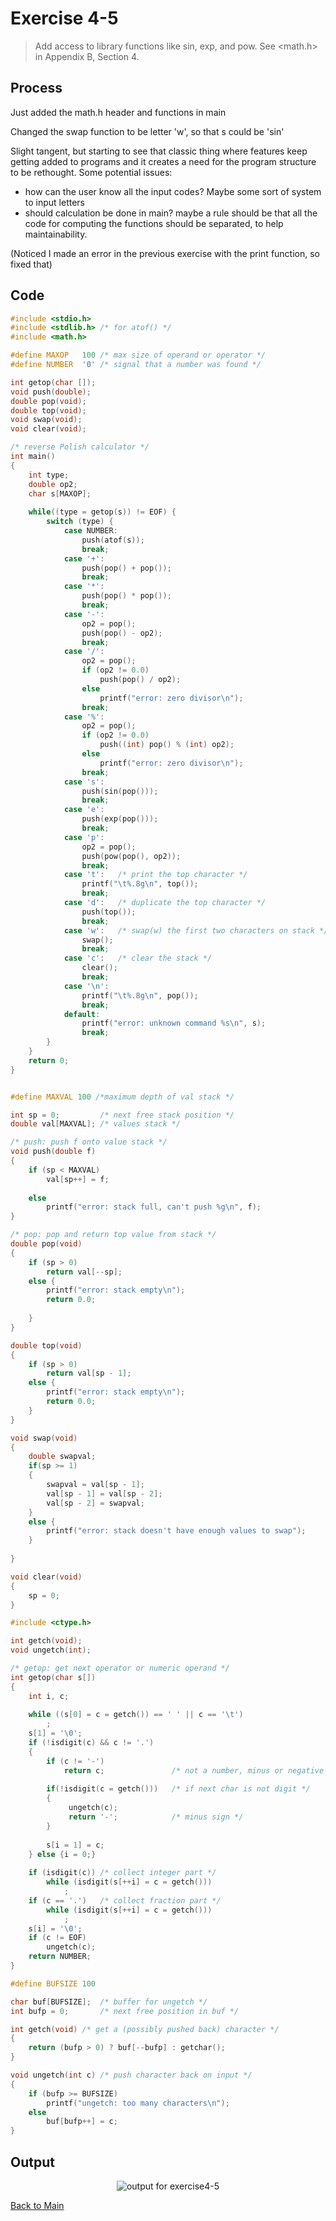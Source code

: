 # Exercise 4-5

> Add access to library functions like sin, exp, and pow. See <math.h> in Appendix B, Section 4.

## Process
Just added the math.h header and functions in main

Changed the swap function to be letter 'w', so that s could be 'sin'

Slight tangent, but starting to see that classic thing where features keep getting added to programs and it creates a need
for the program structure to be rethought. Some potential issues:
- how can the user know all the input codes? Maybe some sort of system to input letters
- should calculation be done in main? maybe a rule should be that all the code for computing the functions should be separated, to help maintainability.

(Noticed I made an error in the previous exercise with the print function, so fixed that)

## Code
```c
#include <stdio.h>
#include <stdlib.h> /* for atof() */
#include <math.h>

#define MAXOP   100 /* max size of operand or operator */ 
#define NUMBER  '0' /* signal that a number was found */

int getop(char []);
void push(double);
double pop(void);
double top(void);
void swap(void);
void clear(void);

/* reverse Polish calculator */
int main()
{
    int type;
    double op2;
    char s[MAXOP];
    
    while((type = getop(s)) != EOF) {
        switch (type) {
            case NUMBER:
                push(atof(s));
                break;
            case '+':
                push(pop() + pop());
                break;
            case '*':
                push(pop() * pop());
                break;
            case '-':
                op2 = pop();
                push(pop() - op2);
                break;
            case '/':
                op2 = pop();
                if (op2 != 0.0)
                    push(pop() / op2);
                else
                    printf("error: zero divisor\n");
                break;
            case '%':
                op2 = pop();
                if (op2 != 0.0)
                    push((int) pop() % (int) op2);
                else
                    printf("error: zero divisor\n");                
                break;
            case 's':
                push(sin(pop()));
                break;
            case 'e':
                push(exp(pop()));
                break;
            case 'p':
                op2 = pop();
                push(pow(pop(), op2));
                break;
            case 't':   /* print the top character */
                printf("\t%.8g\n", top());
                break;
            case 'd':   /* duplicate the top character */
                push(top());
                break;
            case 'w':   /* swap(w) the first two characters on stack */
                swap();
                break;
            case 'c':   /* clear the stack */
                clear();
                break;
            case '\n':
                printf("\t%.8g\n", pop());
                break;
            default:
                printf("error: unknown command %s\n", s);
                break;
        }
    }
    return 0;
}


#define MAXVAL 100 /*maximum depth of val stack */

int sp = 0;         /* next free stack position */
double val[MAXVAL]; /* values stack */

/* push: push f onto value stack */
void push(double f)
{
    if (sp < MAXVAL)
        val[sp++] = f;
    
    else
        printf("error: stack full, can't push %g\n", f);
}

/* pop: pop and return top value from stack */
double pop(void)
{
    if (sp > 0)
        return val[--sp];
    else {
        printf("error: stack empty\n");
        return 0.0;
        
    }
}

double top(void)
{
    if (sp > 0)
        return val[sp - 1];
    else {
        printf("error: stack empty\n");
        return 0.0;
    }
}

void swap(void)
{
    double swapval;
    if(sp >= 1)
    {
        swapval = val[sp - 1];
        val[sp - 1] = val[sp - 2];
        val[sp - 2] = swapval;    
    }
    else {
        printf("error: stack doesn't have enough values to swap");
    }
    
}

void clear(void)
{
    sp = 0;
}

#include <ctype.h>

int getch(void);
void ungetch(int);

/* getop: get next operator or numeric operand */
int getop(char s[])
{
    int i, c;
    
    while ((s[0] = c = getch()) == ' ' || c == '\t')
        ;
    s[1] = '\0';
    if (!isdigit(c) && c != '.')
    {
        if (c != '-')
            return c;               /* not a number, minus or negative */
        
        if(!isdigit(c = getch()))   /* if next char is not digit */
        {
             ungetch(c);
             return '-';            /* minus sign */
        }
        
        s[i = 1] = c;
    } else {i = 0;}
    
    if (isdigit(c)) /* collect integer part */
        while (isdigit(s[++i] = c = getch()))
            ;
    if (c == '.')   /* collect fraction part */
        while (isdigit(s[++i] = c = getch()))
            ;
    s[i] = '\0';
    if (c != EOF)
        ungetch(c);
    return NUMBER;
}

#define BUFSIZE 100

char buf[BUFSIZE];  /* buffer for ungetch */
int bufp = 0;       /* next free position in buf */

int getch(void) /* get a (possibly pushed back) character */
{
    return (bufp > 0) ? buf[--bufp] : getchar();
}

void ungetch(int c) /* push character back on input */
{
    if (bufp >= BUFSIZE)
        printf("ungetch: too many characters\n");
    else
        buf[bufp++] = c;
}
```

## Output
<p align="center">
    <image src="../assets/exercise4-5.jpg" alt="output for exercise4-5" />
</p>

[Back to Main](../readme.md)
